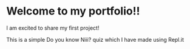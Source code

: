 # Welcome to my portfolio!!
I am excited to share my first project!

This is a simple Do you know Niii? quiz which I have made using Repl.it
